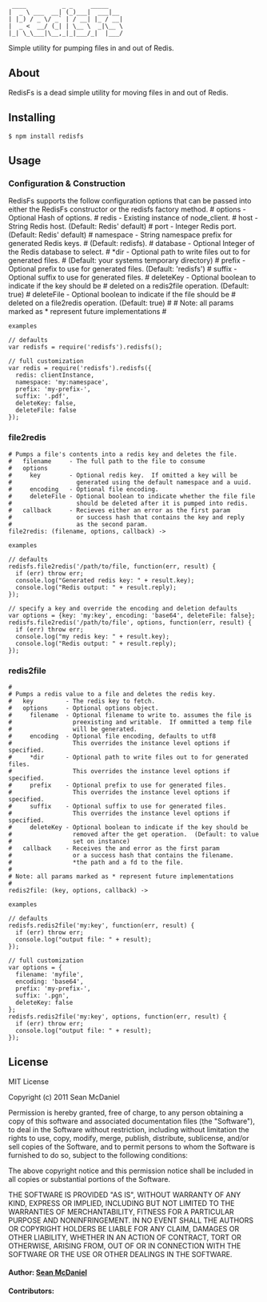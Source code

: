 	 ____          _ _     _____    
	|  _ \ ___  __| (_)___|  ___|__ 
	| |_) / _ \/ _` | / __| |_ / __|
	|  _ <  __/ (_| | \__ \  _|\__ \
	|_| \_\___|\__,_|_|___/_|  |___/


Simple utility for pumping files in and out of Redis.

## About
RedisFs is a dead simple utility for moving files in and out of Redis.  

## Installing
	$ npm install redisfs
 
## Usage
### Configuration & Construction
RedisFs supports the follow configuration options that can be passed into either
the RedisFs constructor or the redisfs factory method.
	# options - Optional Hash of options.
	#   redis      - Existing instance of node_client.
	#   host       - String Redis host.  (Default: Redis' default)
	#   port       - Integer Redis port.  (Default: Redis' default)
	#   namespace  - String namespace prefix for generated Redis keys.
	#                (Default: redisfs).
	#   database   - Optional Integer of the Redis database to select.
	#   *dir       - Optional path to write files out to for generated files.
	#                (Default: your systems temporary directory)
	#   prefix     - Optional prefix to use for generated files.  (Default: 'redisfs')
	#   suffix     - Optional suffix to use for generated files. 
	#   deleteKey  - Optional boolean to indicate if the key should be
	#                deleted on a redis2file operation.  (Default: true)
	#   deleteFile - Optional boolean to indicate if the file should be
	#                deleted on a file2redis operation.  (Default: true)
	#
	# Note: all params marked as * represent future implementations
	#
	
	examples
	
	// defaults
    var redisfs = require('redisfs').redisfs();	

    // full customization
    var redis = require('redisfs').redisfs({
	  redis: clientInstance,
	  namespace: 'my:namespace',
	  prefix: 'my-prefix-',
	  suffix: '.pdf',
	  deleteKey: false,
	  deleteFile: false
	});

### file2redis 

	# Pumps a file's contents into a redis key and deletes the file. 
	#   filename     - The full path to the file to consume
	#   options       
	#     key        - Optional redis key.  If omitted a key will be 
	#                  generated using the default namespace and a uuid.
	#     encoding   - Optional file encoding.
	#     deleteFile - Optional boolean to indicate whether the file file
	#                  should be deleted after it is pumped into redis.
	#   callback     - Recieves either an error as the first param
	#                  or success hash that contains the key and reply
	#                  as the second param.
	file2redis: (filename, options, callback) ->

    examples

    // defaults
	redisfs.file2redis('/path/to/file, function(err, result) {
	  if (err) throw err;
	  console.log("Generated redis key: " + result.key);	
	  console.log("Redis output: " + result.reply);	
	});
	
	// specify a key and override the encoding and deletion defaults
	var options = {key: 'my:key', encoding: 'base64', deleteFile: false};
	redisfs.file2redis('/path/to/file', options, function(err, result) {
	  if (err) throw err;
	  console.log("my redis key: " + result.key);	
	  console.log("Redis output: " + result.reply);	
	});
	
### redis2file
	#
	# Pumps a redis value to a file and deletes the redis key.
	#   key         - The redis key to fetch.
	#   options     - Optional options object.
	#     filename  - Optional filename to write to. assumes the file is
	#                 preexisting and writable.  If ommitted a temp file 
	#                 will be generated.
	#     encoding  - Optional file encoding, defaults to utf8
	#                 This overrides the instance level options if specified.
	#     *dir      - Optional path to write files out to for generated files.
	#                 This overrides the instance level options if specified.
	#     prefix    - Optional prefix to use for generated files.
	#                 This overrides the instance level options if specified.
	#     suffix    - Optional suffix to use for generated files. 
	#                 This overrides the instance level options if specified.
	#     deleteKey - Optional boolean to indicate if the key should be
	#                 removed after the get operation.  (Default: to value
	#                 set on instance)
	#   callback    - Receives the and error as the first param
	#                 or a success hash that contains the filename. 
	#                 *the path and a fd to the file.
	#
	# Note: all params marked as * represent future implementations
	#
	redis2file: (key, options, callback) ->

    examples

    // defaults
	redisfs.redis2file('my:key', function(err, result) {
	  if (err) throw err;
	  console.log("output file: " + result);	
	});

    // full customization
    var options = {
	  filename: 'myfile', 
	  encoding: 'base64', 
	  prefix: 'my-prefix-', 
	  suffix: '.pgn', 
	  deleteKey: false
	};
	redisfs.redis2file('my:key', options, function(err, result) {
	  if (err) throw err;
	  console.log("output file: " + result);	
	});
    

## License 

MIT License

Copyright (c) 2011 Sean McDaniel

Permission is hereby granted, free of charge, to any person obtaining a copy
of this software and associated documentation files (the "Software"), to deal
in the Software without restriction, including without limitation the rights
to use, copy, modify, merge, publish, distribute, sublicense, and/or sell
copies of the Software, and to permit persons to whom the Software is
furnished to do so, subject to the following conditions:

The above copyright notice and this permission notice shall be included in
all copies or substantial portions of the Software.

THE SOFTWARE IS PROVIDED "AS IS", WITHOUT WARRANTY OF ANY KIND, EXPRESS OR
IMPLIED, INCLUDING BUT NOT LIMITED TO THE WARRANTIES OF MERCHANTABILITY,
FITNESS FOR A PARTICULAR PURPOSE AND NONINFRINGEMENT. IN NO EVENT SHALL THE
AUTHORS OR COPYRIGHT HOLDERS BE LIABLE FOR ANY CLAIM, DAMAGES OR OTHER
LIABILITY, WHETHER IN AN ACTION OF CONTRACT, TORT OR OTHERWISE, ARISING FROM,
OUT OF OR IN CONNECTION WITH THE SOFTWARE OR THE USE OR OTHER DEALINGS IN
THE SOFTWARE.

#### Author: [Sean McDaniel](http://www.mcdconsultingllc.com)
#### Contributors: